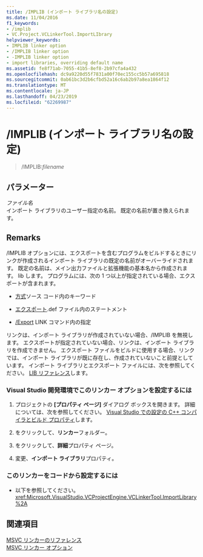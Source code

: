 ```yaml
---
title: /IMPLIB (インポート ライブラリ名の設定)
ms.date: 11/04/2016
f1_keywords:
- /implib
- VC.Project.VCLinkerTool.ImportLIbrary
helpviewer_keywords:
- IMPLIB linker option
- /IMPLIB linker option
- -IMPLIB linker option
- import libraries, overriding default name
ms.assetid: fe8f71ab-7055-41b5-8ef8-2b97cfa4a432
ms.openlocfilehash: dc9a9220d55f7831a00f70ec155cc5b57a695818
ms.sourcegitcommit: 0ab61bc3d2b6cfbd52a16c6ab2b97a8ea1864f12
ms.translationtype: MT
ms.contentlocale: ja-JP
ms.lasthandoff: 04/23/2019
ms.locfileid: "62269987"
---
```

# <a name="implib-name-import-library"></a>/IMPLIB (インポート ライブラリ名の設定)

> /IMPLIB:*filename*

## <a name="parameters"></a>パラメーター

*ファイル名*<br/>
インポート ライブラリのユーザー指定の名前。 既定の名前が置き換えられます。

## <a name="remarks"></a>Remarks

/IMPLIB オプションには、エクスポートを含むプログラムをビルドするときにリンクが作成されるインポート ライブラリの既定の名前がオーバーライドされます。 既定の名前は、メイン出力ファイルと拡張機能の基本名から作成されます。 lib します。 プログラムには、次の 1 つ以上が指定されている場合、エクスポートが含まれます。

- [方式](../../cpp/dllexport-dllimport.md)ソース コード内のキーワード

- [エクスポート](exports.md).def ファイル内のステートメント

- [/Export](export-exports-a-function.md) LINK コマンド内の指定

リンクは、インポート ライブラリが作成されていない場合、/IMPLIB を無視します。 エクスポートが指定されていない場合、リンクは、インポート ライブラリを作成できません。 エクスポート ファイルをビルドに使用する場合、リンクでは、インポート ライブラリが既に存在し、作成されていないこと前提としています。 インポート ライブラリとエクスポート ファイルには、次を参照してください。 [LIB リファレンス](lib-reference.md)します。

### <a name="to-set-this-linker-option-in-the-visual-studio-development-environment"></a>Visual Studio 開発環境でこのリンカー オプションを設定するには

1. プロジェクトの **[プロパティ ページ]** ダイアログ ボックスを開きます。 詳細については、次を参照してください。 [Visual Studio での設定の C++ コンパイラとビルド プロパティ](../working-with-project-properties.md)します。

1. をクリックして、**リンカー**フォルダー。

1. をクリックして、**詳細**プロパティ ページ。

1. 変更、**インポート ライブラリ**プロパティ。

### <a name="to-set-this-linker-option-programmatically"></a>このリンカーをコードから設定するには

- 以下を参照してください。<xref:Microsoft.VisualStudio.VCProjectEngine.VCLinkerTool.ImportLibrary%2A>

## <a name="see-also"></a>関連項目

[MSVC リンカーのリファレンス](linking.md)<br/>
[MSVC リンカー オプション](linker-options.md)
